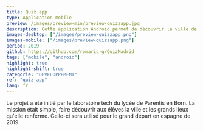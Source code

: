 ```yaml
---
title: Quiz app
type: Application mobile
preview: /images/preview-min/preview-quizzapp.jpg
description: Cette application Android permet de découvrir la ville de Barcelone. Seul ou en équipe, suivez un parcours définie afin de vous rendre aux différents lieux mythiques de la ville. Chaque lieu sur la carte sont accompagnés d'une question sous forme de QCM. Répondez à chaque question dans un temps imparti pour obtenir le meilleur score!
images-desktop: ["/images/preview-quizzapp.png"]
images-mobile: ["/images/preview-quizzapp.png"]
period: 2019
github: https://github.com/romaric-g/QuizMadrid
tags: ["mobile", "android"]
highlight: true
highlight-shift: true
categorie: "DEVELOPPEMENT"
ref: "quiz-app"
lang: fr
---
```


Le projet a été initié par le laboratoire tech du lycée de Parentis en Born. La mission était simple, faire découvrir aux élèves la ville et les grands lieux qu'elle renferme. Celle-ci sera utilisé pour le grand départ en espagne de 2019.

